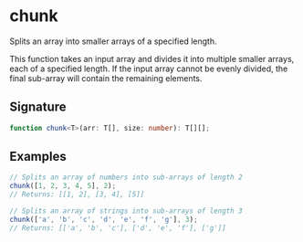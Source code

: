 # chunk

Splits an array into smaller arrays of a specified length.

This function takes an input array and divides it into multiple smaller arrays,
each of a specified length. If the input array cannot be evenly divided,
the final sub-array will contain the remaining elements.


## Signature

```typescript
function chunk<T>(arr: T[], size: number): T[][];
```

## Examples

```typescript
// Splits an array of numbers into sub-arrays of length 2
chunk([1, 2, 3, 4, 5], 2);
// Returns: [[1, 2], [3, 4], [5]]

// Splits an array of strings into sub-arrays of length 3
chunk(['a', 'b', 'c', 'd', 'e', 'f', 'g'], 3);
// Returns: [['a', 'b', 'c'], ['d', 'e', 'f'], ['g']]
```